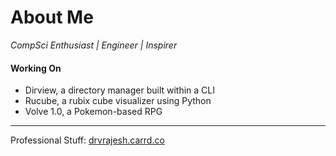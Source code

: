 <h1> About Me </h1>
<i> CompSci Enthusiast | Engineer | Inspirer </i>

<h4> Working On </h4>

- Dirview, a directory manager built within a CLI
- Rucube, a rubix cube visualizer using Python
- Volve 1.0, a Pokemon-based RPG

<hr>

Professional Stuff: [drvrajesh.carrd.co](https://drvrajesh.carrd.co)
